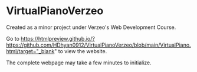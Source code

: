 # VirtualPianoVerzeo
Created as a minor project under Verzeo's Web Development Course.



Go to https://htmlpreview.github.io/?https://github.com/HDhyan0912/VirtualPianoVerzeo/blob/main/VirtualPiano.html/target="_blank" to view the website.

The complete webpage may take a few minutes to initialize.
